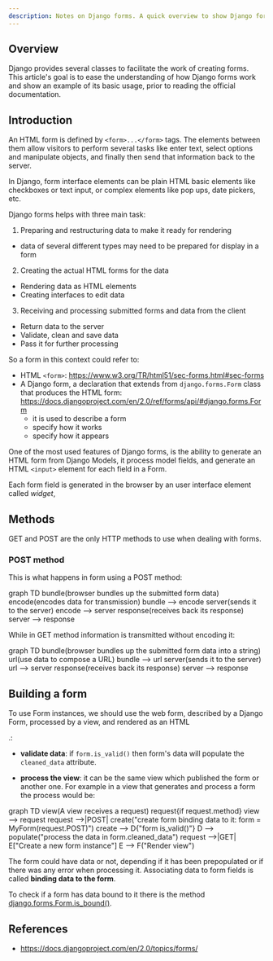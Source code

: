 ```yaml
---
description: Notes on Django forms. A quick overview to show Django forms basic concepts.
---
```


## Overview

Django provides several classes to facilitate the work of creating
forms. This article's goal is to ease the understanding of how Django
forms work and show an example of its basic usage, prior to reading
the official documentation.

## Introduction

An HTML form is defined by `<form>...</form>` tags. The elements between
them allow visitors to perform several tasks like enter text, select
options and manipulate objects, and finally then send that information
back to the server.

In Django, form interface elements can be plain HTML basic elements
like checkboxes or text input, or complex elements like pop ups, date
pickers, etc.

Django forms helps with three main task:

1. Preparing and restructuring data to make it ready for rendering
  - data of several different types may need to be prepared for display in a form
2. Creating the actual HTML forms for the data 
  - Rendering data as HTML elements
  - Creating interfaces to edit data
3. Receiving and processing submitted forms and data from the client
  - Return data to the server
  - Validate, clean and save data
  - Pass it for further processing

So a form in this context could refer to:

- HTML `<form>`: <https://www.w3.org/TR/html51/sec-forms.html#sec-forms>
- A Django form, a declaration that extends from `django.forms.Form`
  class that produces the HTML form:
  <https://docs.djangoproject.com/en/2.0/ref/forms/api/#django.forms.Form>
  - it is used to describe a form
  - specify how it works
  - specify how it appears
  
One of the most used features of Django forms, is the ability to
generate an HTML form from Django Models, it process model fields, and
generate an HTML `<input>` element for each field in a Form.

Each form field is generated in the browser by an user interface
element called *widget*,

## Methods

GET and POST are the only HTTP methods to use when dealing with forms.

### POST method

This is what happens in form using a POST method:

<div class="mermaid">
graph TD
   bundle(browser bundles up the submitted form data)
   encode(encodes data for transmission)
   bundle  --> encode
   server(sends it to the server)
   encode --> server
   response(receives back its response)
   server --> response
</div>

While in GET method information is transmitted without encoding it:

<div class="mermaid">
graph TD
   bundle(browser bundles up the submitted form data into a string)
   url(use data to compose a URL)
   bundle  --> url
   server(sends it to the server)
   url --> server
   response(receives back its response)
   server --> response
</div>

## Building a form

To use Form instances, we should use the web form, described by a
Django Form, processed by a view, and rendered as an HTML <form>.:

- **validate data**: if `form.is_valid()` then form's data will
populate the `cleaned_data` attribute.

- **process the view**: it can be the same view which published the
  form or another one. For example in a view that generates and
  process a form the process would be:
  
<div class="mermaid">
graph TD
   view(A view receives a request)
   request{if request.method}
   view --> request
   request -->|POST| create("create form binding data to it: form = MyForm(request.POST)")
   create -->  D{"form is_valid()"}
   D --> populate("process the data in form.cleaned_data")
   request -->|GET| E["Create a new form instance"]
   E --> F("Render view")
</div>

The form could have data or not, depending if it has been prepopulated
or if there was any error when processing it. Associating data to form
fields is called **binding data to the form**.

To check if a form has data bound to it there is the method
[django.forms.Form.is_bound()](https://docs.djangoproject.com/en/2.0/ref/forms/api/#django.forms.Form.is_bound).





## References

- <https://docs.djangoproject.com/en/2.0/topics/forms/>

